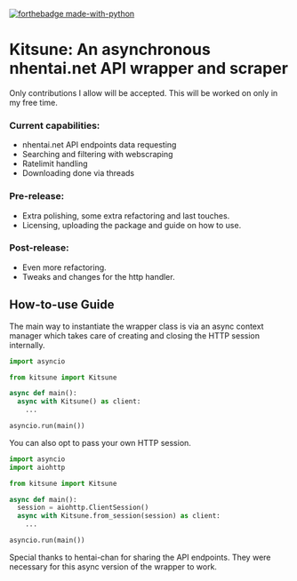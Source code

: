 [![forthebadge made-with-python](http://ForTheBadge.com/images/badges/made-with-python.svg)](https://www.python.org/)
# Kitsune: An asynchronous nhentai.net API wrapper and scraper

Only contributions I allow will be accepted. This will be worked on only in my free time. 

### Current capabilities: 

- nhentai.net API endpoints data requesting 
- Searching and filtering with webscraping
- Ratelimit handling
- Downloading done via threads

### Pre-release: 

- Extra polishing, some extra refactoring and last touches.
- Licensing, uploading the package and guide on how to use.

### Post-release: 
- Even more refactoring. 
- Tweaks and changes for the http handler.

## How-to-use Guide

The main way to instantiate the wrapper class is via an async context manager which takes care of creating and closing the HTTP session internally.

```py
import asyncio

from kitsune import Kitsune

async def main():
  async with Kitsune() as client: 
    ...

asyncio.run(main())
```

You can also opt to pass your own HTTP session.

```py
import asyncio
import aiohttp

from kitsune import Kitsune

async def main():
  session = aiohttp.ClientSession()
  async with Kitsune.from_session(session) as client: 
    ...

asyncio.run(main())
```

Special thanks to hentai-chan for sharing the API endpoints. They were necessary for this async version of the wrapper to work.
